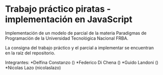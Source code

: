 # Trabajo práctico piratas - implementación en JavaScript

Implementación de un modelo de parcial de la materia Paradigmas de Programación de la Universidad Tecnológica Nacional FRBA.

La consigna del trabajo práctico y el parcial a implementar se encuentran en la raíz del repositorio.

Integrantes:
	*Delfina Constanzo ()
	*Federico Di Chena ()
	*Guido Landoni ()
	*Nicolas Lazo (nicolaslazo)
